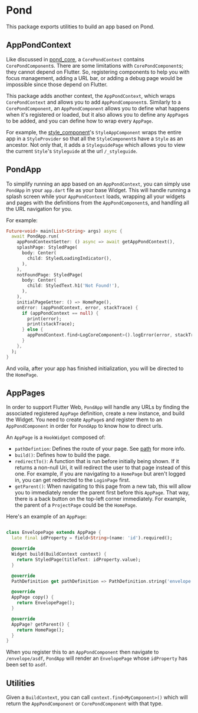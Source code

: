 # Pond

This package exports utilities to build an app based on Pond.

## AppPondContext

Like discussed in [pond_core](../pond_cli/README.md), a `CorePondContext` contains `CorePondComponent`s. There are some limitations with `CorePondComponent`s; they cannot depend on Flutter. So, registering components to help you with focus management, adding a URL bar, or adding a debug page would be impossible since those depend on Flutter.

This package adds another context, the `AppPondContext`, which wraps `CorePondContext` and allows you to add `AppPondComponent`s. Similarly to a `CorePondComponent`, an `AppPondComponent` allows you to define what happens when it's registered or loaded, but it also allows you to define any `AppPage`s to be added, and you can define how to wrap every `AppPage`.

For example, the [style_component](../modules/style_component/README.md)'s `StyleAppComponent` wraps the entire app in a `StyleProvider` so that all the `StyleComponent`s have a `Style` as an ancestor. Not only that, it adds a `StyleguidePage` which allows you to view the current `Style`'s `Styleguide` at the url `/_styleguide`.

## PondApp

To simplify running an app based on an `AppPondContext`, you can simply use `PondApp` in your `app.dart` file as your base Widget. This will handle running a splash screen while your `AppPondContext` loads, wrapping all your widgets and pages with the definitions from the `AppPondComponent`s, and handling all the URL navigation for you.

For example:

```dart
Future<void> main(List<String> args) async {
  await PondApp.run(
    appPondContextGetter: () async => await getAppPondContext(),
    splashPage: StyledPage(
      body: Center(
        child: StyledLoadingIndicator(),
      ),
    ),
    notFoundPage: StyledPage(
      body: Center(
        child: StyledText.h1('Not Found!'),
      ),
    ),
    initialPageGetter: () => HomePage(),
    onError: (appPondContext, error, stackTrace) {
      if (appPondContext == null) {
        print(error);
        print(stackTrace);
      } else {
        appPondContext.find<LogCoreComponent>().logError(error, stackTrace);
      }
    },
  );
}
```

And voila, after your app has finished initialization, you will be directed to the `HomePage`.

## AppPages

In order to support Flutter Web, `PondApp` will handle any URLs by finding the associated registered `AppPage` definition, create a new instance, and build the Widget. You need to create `AppPage`s and register them to an `AppPondComponent` in order for `PondApp` to know how to direct urls.

An `AppPage` is a `HookWidget` composed of:

- `pathDefintion`: Defines the route of your page. See [path](../../path_core/README.md) for more info.
- `build()`: Defines how to build the page.
- `redirectTo()`: A function that is run before initially being shown. If it returns a non-null Uri, it will redirect the user to that page instead of this one. For example, if you are navigating to a `HomePage` but aren't logged in, you can get redirected to the `LoginPage` first.
- `getParent()`: When navigating to this page from a new tab, this will allow you to immediately render the parent first before this `AppPage`. That way, there is a back button on the top-left corner immediately. For example, the parent of a `ProjectPage` could be the `HomePage`.

Here's an example of an `AppPage`:

```dart

class EnvelopePage extends AppPage {
  late final idProperty = field<String>(name: 'id').required();

  @override
  Widget build(BuildContext context) {
    return StyledPage(titleText: idProperty.value);
  }

  @override
  PathDefinition get pathDefinition => PathDefinition.string('envelope').property(idProperty);

  @override
  AppPage copy() {
    return EnvelopePage();
  }

  @override
  AppPage? getParent() {
    return HomePage();
  }
}

```

When you register this to an `AppPondComponent` then navigate to `/envelope/asdf`, `PondApp` will render an `EnvelopePage` whose `idProperty` has been set to `asdf`.

## Utilities

Given a `BuildContext`, you can call `context.find<MyComponent>()` which will return the `AppPondComponent` or `CorePondComponent` with that type.
